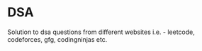 # DSA
Solution to dsa questions from different websites i.e. - leetcode, codeforces, gfg, codingninjas etc.
